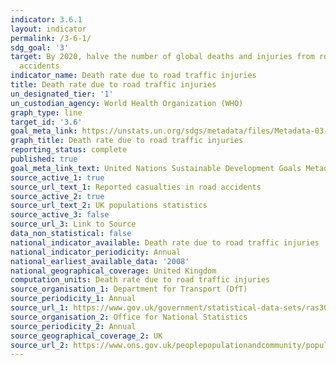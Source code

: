 ```yaml
---
indicator: 3.6.1
layout: indicator
permalink: /3-6-1/
sdg_goal: '3'
target: By 2020, halve the number of global deaths and injuries from road traffic
  accidents
indicator_name: Death rate due to road traffic injuries
title: Death rate due to road traffic injuries
un_designated_tier: '1'
un_custodian_agency: World Health Organization (WHO)
graph_type: line
target_id: '3.6'
goal_meta_link: https://unstats.un.org/sdgs/metadata/files/Metadata-03-06-01.pdf
graph_title: Death rate due to road traffic injuries
reporting_status: complete
published: true
goal_meta_link_text: United Nations Sustainable Development Goals Metadata (pdf 212kB)
source_active_1: true
source_url_text_1: Reported casualties in road accidents
source_active_2: true
source_url_text_2: UK populations statistics
source_active_3: false
source_url_3: Link to Source
data_non_statistical: false
national_indicator_available: Death rate due to road traffic injuries
national_indicator_periodicity: Annual
national_earliest_available_data: '2008'
national_geographical_coverage: United Kingdom
computation_units: Death rate due to road traffic injuries
source_organisation_1: Department for Transport (DfT)
source_periodicity_1: Annual
source_url_1: https://www.gov.uk/government/statistical-data-sets/ras30-reported-casualties-in-road-accidents
source_organisation_2: Office for National Statistics
source_periodicity_2: Annual
source_geographical_coverage_2: UK
source_url_2: https://www.ons.gov.uk/peoplepopulationandcommunity/populationandmigration/populationestimates/datasets/populationestimatestimeseriesdataset
---
```

